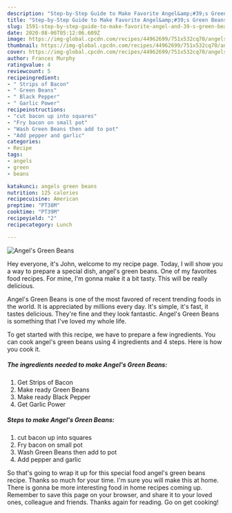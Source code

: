 ```yaml
---
description: "Step-by-Step Guide to Make Favorite Angel&amp;#39;s Green Beans"
title: "Step-by-Step Guide to Make Favorite Angel&amp;#39;s Green Beans"
slug: 1591-step-by-step-guide-to-make-favorite-angel-and-39-s-green-beans
date: 2020-08-06T05:12:06.609Z
image: https://img-global.cpcdn.com/recipes/44962699/751x532cq70/angels-green-beans-recipe-main-photo.jpg
thumbnail: https://img-global.cpcdn.com/recipes/44962699/751x532cq70/angels-green-beans-recipe-main-photo.jpg
cover: https://img-global.cpcdn.com/recipes/44962699/751x532cq70/angels-green-beans-recipe-main-photo.jpg
author: Frances Murphy
ratingvalue: 4
reviewcount: 5
recipeingredient:
- " Strips of Bacon"
- " Green Beans"
- " Black Pepper"
- " Garlic Power"
recipeinstructions:
- "cut bacon up into squares"
- "Fry bacon on small pot"
- "Wash Green Beans then add to pot"
- "Add pepper and garlic"
categories:
- Recipe
tags:
- angels
- green
- beans

katakunci: angels green beans 
nutrition: 125 calories
recipecuisine: American
preptime: "PT38M"
cooktime: "PT39M"
recipeyield: "2"
recipecategory: Lunch

---
```



![Angel&#39;s Green Beans](https://img-global.cpcdn.com/recipes/44962699/751x532cq70/angels-green-beans-recipe-main-photo.jpg)

Hey everyone, it's John, welcome to my recipe page. Today, I will show you a way to prepare a special dish, angel&#39;s green beans. One of my favorites food recipes. For mine, I'm gonna make it a bit tasty. This will be really delicious.

Angel&#39;s Green Beans is one of the most favored of recent trending foods in the world. It is appreciated by millions every day. It's simple, it's fast, it tastes delicious. They're fine and they look fantastic. Angel&#39;s Green Beans is something that I've loved my whole life.




To get started with this recipe, we have to prepare a few ingredients. You can cook angel&#39;s green beans using 4 ingredients and 4 steps. Here is how you cook it.

<!--inarticleads1-->

##### The ingredients needed to make Angel&#39;s Green Beans:

1. Get  Strips of Bacon
1. Make ready  Green Beans
1. Make ready  Black Pepper
1. Get  Garlic Power




<!--inarticleads2-->

##### Steps to make Angel&#39;s Green Beans:

1. cut bacon up into squares
1. Fry bacon on small pot
1. Wash Green Beans then add to pot
1. Add pepper and garlic




So that's going to wrap it up for this special food angel&#39;s green beans recipe. Thanks so much for your time. I'm sure you will make this at home. There is gonna be more interesting food in home recipes coming up. Remember to save this page on your browser, and share it to your loved ones, colleague and friends. Thanks again for reading. Go on get cooking!
